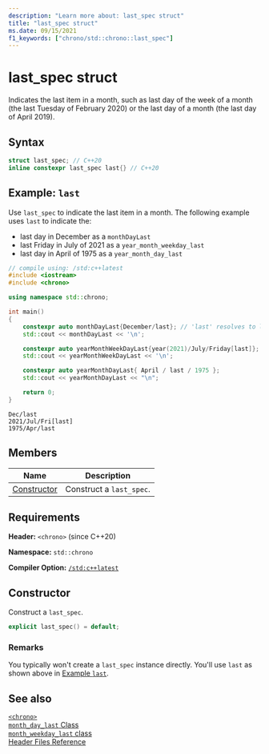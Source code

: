```yaml
---
description: "Learn more about: last_spec struct"
title: "last_spec struct"
ms.date: 09/15/2021
f1_keywords: ["chrono/std::chrono::last_spec"]
---
```


# last_spec struct

Indicates the last item in a month, such as last day of the week of a month (the last Tuesday of February 2020) or the last day of a month (the last day of April 2019).

## Syntax

```cpp
struct last_spec; // C++20
inline constexpr last_spec last{} // C++20
```

## <a name="example"></a> Example: `last`

Use `last_spec` to indicate the last item in a month. The following example uses `last` to indicate the:
- last day in December as a `monthDayLast`
- last Friday in July of 2021 as a `year_month_weekday_last`
- last day in April of 1975 as a `year_month_day_last`

```cpp
// compile using: /std:c++latest
#include <iostream>
#include <chrono>

using namespace std::chrono;

int main()
{
    constexpr auto monthDayLast{December/last}; // 'last' resolves to last_spec
    std::cout << monthDayLast << '\n';

    constexpr auto yearMonthWeekDayLast{year(2021)/July/Friday[last]}; // 'last' resolves to last_spec
    std::cout << yearMonthWeekDayLast << '\n';

    constexpr auto yearMonthDayLast{ April / last / 1975 };
    std::cout << yearMonthDayLast << "\n";  

    return 0;
}
```

```output
Dec/last
2021/Jul/Fri[last]
1975/Apr/last
```

## Members

|Name|Description|
|----------|-----------------|
| [Constructor](#lastSpec) | Construct a `last_spec`. |

## Requirements

**Header:** `<chrono>` (since C++20)

**Namespace:** `std::chrono`

**Compiler Option:** [`/std:c++latest`](../build/reference/std-specify-language-standard-version.md)

## <a name="lastSpec"></a> Constructor

Construct a `last_spec`.

```cpp
explicit last_spec() = default;
```

### Remarks

You typically won't create a `last_spec` instance directly. You'll use `last` as shown above in [Example `last`](#example).

## See also

[`<chrono>`](chrono.md)\
[`month_day_last` Class](month-day-last-class.md)\
[`month_weekday_last` class](month-weekday-last-class.md)\
[Header Files Reference](cpp-standard-library-header-files.md)